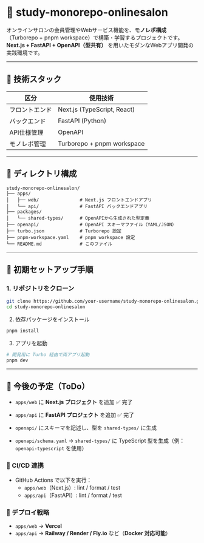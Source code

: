 # 📘 study-monorepo-onlinesalon

オンラインサロンの会員管理やWebサービス機能を、**モノレポ構成**（Turborepo + pnpm workspace）で構築・学習するプロジェクトです。  
**Next.js + FastAPI + OpenAPI（型共有）** を用いたモダンなWebアプリ開発の実践環境です。

---

## 🧩 技術スタック

| 区分           | 使用技術                        |
|----------------|---------------------------------|
| フロントエンド | Next.js (TypeScript, React)     |
| バックエンド   | FastAPI (Python)                |
| API仕様管理    | OpenAPI                         |
| モノレポ管理   | Turborepo + pnpm workspace      |

---

## 📁 ディレクトリ構成

```
study-monorepo-onlinesalon/
├── apps/
│   ├── web/               # Next.js フロントエンドアプリ
│   └── api/               # FastAPI バックエンドアプリ
├── packages/
│   └── shared-types/      # OpenAPIから生成された型定義
├── openapi/               # OpenAPI スキーマファイル（YAML/JSON）
├── turbo.json             # Turborepo 設定
├── pnpm-workspace.yaml    # pnpm workspace 設定
└── README.md              # このファイル
```

---

## 🚀 初期セットアップ手順

### 1. リポジトリをクローン

```bash
git clone https://github.com/your-username/study-monorepo-onlinesalon.git
cd study-monorepo-onlinesalon
```
2. 依存パッケージをインストール
```bash
pnpm install
```
3. アプリを起動
```bash
# 開発用に Turbo 経由で両アプリ起動
pnpm dev
```

---

## 📌 今後の予定（ToDo）
- `apps/web` に **Next.js プロジェクト** を追加 ✅ 完了
- `apps/api` に **FastAPI プロジェクト** を追加 ✅ 完了

- `openapi/` にスキーマを記述し、型を `shared-types/` に生成  
- `openapi/schema.yaml` → `shared-types/` に TypeScript 型を生成（例：`openapi-typescript` を使用）

### 🔧 CI/CD 連携

- GitHub Actions で以下を実行：
  - `apps/web`（Next.js）: lint / format / test
  - `apps/api`（FastAPI）: lint / format / test

### 🚀 デプロイ戦略

- `apps/web` → **Vercel**
- `apps/api` → **Railway / Render / Fly.io** など（**Docker 対応可能**）